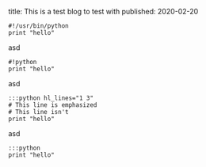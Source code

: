 title: This is a test blog to test with
published: 2020-02-20

    #!/usr/bin/python
    print "hello"

asd

    #!python
    print "hello"

asd

    :::python hl_lines="1 3"
    # This line is emphasized
    # This line isn't
    print "hello"

asd

    :::python
    print "hello"